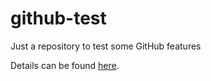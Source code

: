 github-test
===========

Just a repository to test some GitHub features

Details can be found [here](details.md).
